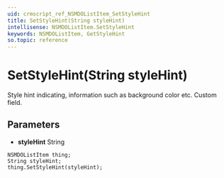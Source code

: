```yaml
---
uid: crmscript_ref_NSMDOListItem_SetStyleHint
title: SetStyleHint(String styleHint)
intellisense: NSMDOListItem.SetStyleHint
keywords: NSMDOListItem, GetStyleHint
so.topic: reference
---
```


# SetStyleHint(String styleHint)

Style hint indicating, information such as background color etc. Custom field.

## Parameters

* **styleHint** String

```crmscript
NSMDOListItem thing;
String styleHint;
thing.SetStyleHint(styleHint);
```

